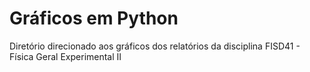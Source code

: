 # Gráficos em Python

Diretório direcionado aos gráficos dos relatórios da disciplina FISD41 - Física Geral Experimental II

